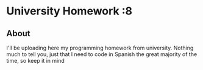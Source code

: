 # University Homework :8

## About
I'll be uploading here my programming homework from university. Nothing much to tell you, just that I need to code in Spanish the great majority of the time, so keep it in mind        


